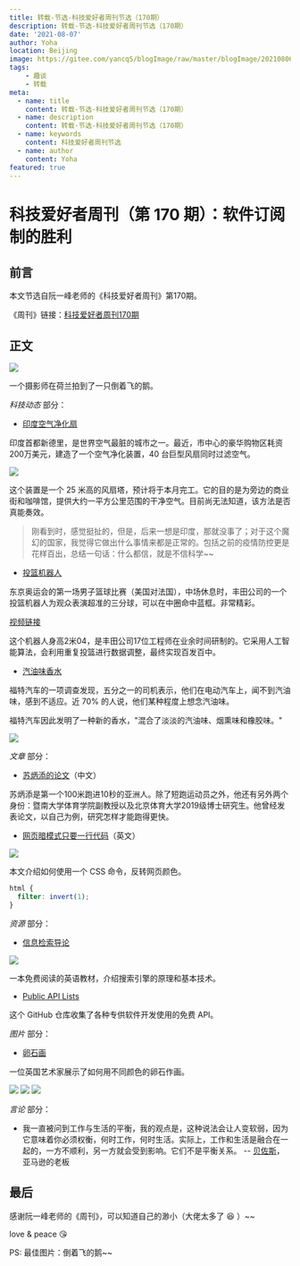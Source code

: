 ```yaml
---
title: 转载-节选-科技爱好者周刊节选（170期）
description: 转载-节选-科技爱好者周刊节选（170期）
date: '2021-08-07'
author: Yoha
location: Beijing
image: https://gitee.com/yancqS/blogImage/raw/master/blogImage/20210806181429.jpeg
tags:
    - 趣谈
    - 转载
meta:
  - name: title
    content: 转载-节选-科技爱好者周刊节选（170期）
  - name: description
    content: 转载-节选-科技爱好者周刊节选（170期）
  - name: keywords
    content: 科技爱好者周刊节选
  - name: author
    content: Yoha
featured: true
---
```


# 科技爱好者周刊（第 170 期）：软件订阅制的胜利

## 前言

本文节选自阮一峰老师的《科技爱好者周刊》第170期。

《周刊》链接：[科技爱好者周刊170期](https://www.ruanyifeng.com/blog/2021/08/weekly-issue-170.html)

## 正文

![](https://gitee.com/yancqS/blogImage/raw/master/blogImage/20210806181429.jpeg)

一个摄影师在荷兰拍到了一只倒着飞的鹅。

*科技动态* 部分：

- [印度空气净化扇](https://techxplore.com/news/2021-07-smog-tower-delhi-experts-sceptical.html)

印度首都新德里，是世界空气最脏的城市之一。最近，市中心的豪华购物区耗资200万美元，建造了一个空气净化装置，40 台巨型风扇同时过滤空气。

![](https://gitee.com/yancqS/blogImage/raw/master/blogImage/20210806182309.jpeg)

这个装置是一个 25 米高的风扇塔，预计将于本月完工。它的目的是为旁边的商业街和咖啡馆，提供大约一平方公里范围的干净空气。目前尚无法知道，该方法是否真能奏效。

> 刚看到时，感觉挺扯的，但是，后来一想是印度，那就没事了；对于这个魔幻的国家，我觉得它做出什么事情来都是正常的。包括之前的疫情防控更是花样百出，总结一句话：什么都信，就是不信科学~~

- [投篮机器人](https://v.qq.com/x/page/w0039aev369.html)

东京奥运会的第一场男子篮球比赛（美国对法国），中场休息时，丰田公司的一个投篮机器人为观众表演超准的三分球，可以在中圈命中蓝框。非常精彩。

[视频链接](https://v.qq.com/x/page/w0039aev369.html)

这个机器人身高2米04，是丰田公司17位工程师在业余时间研制的。它采用人工智能算法，会利用重复投篮进行数据调整，最终实现百发百中。

- [汽油味香水](https://electrek.co/2021/07/15/ford-petrol-scent-for-electric-cars-barrier-ev-adoption/)

福特汽车的一项调查发现，五分之一的司机表示，他们在电动汽车上，闻不到汽油味，感到不适应。近 70% 的人说，他们某种程度上想念汽油味。

福特汽车因此发明了一种新的香水，"混合了淡淡的汽油味、烟熏味和橡胶味。"

![](https://gitee.com/yancqS/blogImage/raw/master/blogImage/20210806183142.jpeg)

*文章* 部分：

- [苏炳添的论文](https://mp.weixin.qq.com/s/ddwBH9lMWDD6NHcAN1zVwA)（中文）

苏炳添是第一个100米跑进10秒的亚洲人。除了短跑运动员之外，他还有另外两个身份：暨南大学体育学院副教授以及北京体育大学2019级博士研究生。他曾经发表论文，以自己为例，研究怎样才能跑得更快。

- [网页暗模式只要一行代码](https://davidwalsh.name/dark-mode-invert-filter)（英文）

![](https://gitee.com/yancqS/blogImage/raw/master/blogImage/20210807204635.jpeg)

本文介绍如何使用一个 CSS 命令，反转网页颜色。

```css
html {
  filter: invert(1);
}
```

*资源* 部分：

- [信息检索导论](https://nlp.stanford.edu/IR-book/)

![](https://gitee.com/yancqS/blogImage/raw/master/blogImage/20210807210507.jpeg)

一本免费阅读的英语教材，介绍搜索引擎的原理和基本技术。

- [Public API Lists](https://github.com/public-api-lists/public-api-lists)

这个 GitHub 仓库收集了各种专供软件开发使用的免费 API。

*图片* 部分：

- [卵石画](https://www.odditycentral.com/art/the-awe-inspiring-pebble-mosaics-of-justin-bateman.html)

一位英国艺术家展示了如何用不同颜色的卵石作画。

![](https://gitee.com/yancqS/blogImage/raw/master/blogImage/20210807210901.jpeg)
![](https://gitee.com/yancqS/blogImage/raw/master/blogImage/20210807210902.jpeg)
![](https://gitee.com/yancqS/blogImage/raw/master/blogImage/20210807210903.jpeg)

*言论* 部分：

- 我一直被问到工作与生活的平衡，我的观点是，这种说法会让人变软弱，因为它意味着你必须权衡，何时工作，何时生活。实际上，工作和生活是融合在一起的，一方不顺利，另一方就会受到影响。它们不是平衡关系。	-- [贝佐斯](https://www.businessinsider.com/jeff-bezos-work-life-balance-debilitating-phrase-career-circle-2021-7)，亚马逊的老板

## 最后

感谢阮一峰老师的《周刊》，可以知道自己的渺小（大佬太多了 :laughing: ）~~

love & peace :kissing_heart:

PS: 最佳图片：倒着飞的鹅~~